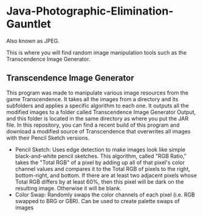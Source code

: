 # Java-Photographic-Elimination-Gauntlet
Also known as JPEG.

This is where you will find random image manipulation tools such as the Transcendence Image Generator.

## Transcendence Image Generator
This program was made to manipulate various image resources from the game Transcendence. It takes all the images from a directory and its subfolders and applies a specific algorithm to each one. It outputs all the modified images to a folder called Transcendence Image Generator Output, and this folder is located in the same directory as where you put the JAR file. In this repository, you can find a recent build of this program and download a modified source of Transcendence that overwrites all images with their Pencil Sketch versions.
- Pencil Sketch: Uses edge detection to make images look like simple black-and-white pencil sketches. This algorithm, called "RGB Ratio," takes the "Total RGB" of a pixel by adding up all of that pixel's color channel values and compares it to the Total RGB of pixels to the right, bottom-right, and bottom. If there are at least two adjacent pixels whose Total RGB differs by at least 60%, then this pixel will be dark on the resulting image. Otherwise it will be blank.
- Color Swap: Randomly swaps the color channels of each pixel (i.e. RGB swapped to BRG or GBR). Can be used to create palette swaps of images
